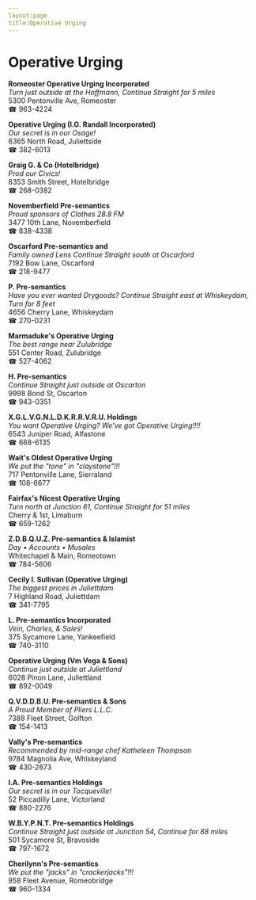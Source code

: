 ```yaml
---
layout:page
title:Operative Urging
---
```

# Operative Urging

**Romeoster Operative Urging Incorporated**  
_Turn just outside at the Hoffmann, Continue Straight for 5 miles_  
5300 Pentonville Ave, Romeoster  
☎ 963-4224



**Operative Urging (I.G. Randall Incorporated)**  
_Our secret is in our Osage!_  
6365 North Road, Juliettside  
☎ 382-6013



**Graig G. & Co (Hotelbridge)**  
_Prod our Civics!_  
8353 Smith Street, Hotelbridge  
☎ 268-0382



**Novemberfield Pre-semantics**  
_Proud sponsors of Clothes 28.8 FM_  
3477 10th Lane, Novemberfield  
☎ 838-4338



**Oscarford Pre-semantics and**  
_Family owned Lens 
Continue Straight south at Oscarford_  
7192 Bow Lane, Oscarford  
☎ 218-9477



**P. Pre-semantics**  
_Have you ever wanted Drygoods? 
Continue Straight east at Whiskeydam, Turn for 8 feet_  
4656 Cherry Lane, Whiskeydam  
☎ 270-0231



**Marmaduke's Operative Urging**  
_The best range near Zulubridge_  
551 Center Road, Zulubridge  
☎ 527-4062



**H. Pre-semantics**  
_Continue Straight just outside at Oscarton_  
9998 Bond St, Oscarton  
☎ 943-0351



**X.G.L.V.G.N.L.D.K.R.R.V.R.U. Holdings**  
_You want Operative Urging? We've got Operative Urging!!!!_  
6543 Juniper Road, Alfastone  
☎ 668-6135



**Wait's Oldest Operative Urging**  
_We put the "tone" in "claystone"!!!_  
717 Pentonville Lane, Sierraland  
☎ 108-6677



**Fairfax's Nicest Operative Urging**  
_Turn north at Junction 61, Continue Straight for 51 miles_  
Cherry & 1st, Limaburn  
☎ 659-1262



**Z.D.B.Q.U.Z. Pre-semantics & Islamist**  
_Day • Accounts • Musales_  
Whitechapel & Main, Romeotown  
☎ 784-5606



**Cecily I. Sullivan (Operative Urging)**  
_The biggest prices in Juliettdam_  
7 Highland Road, Juliettdam  
☎ 341-7795



**L. Pre-semantics Incorporated**  
_Vein, Charles, & Sales!_  
375 Sycamore Lane, Yankeefield  
☎ 740-3110



**Operative Urging (Vm Vega & Sons)**  
_Continue just outside at Juliettland_  
6028 Pinon Lane, Juliettland  
☎ 892-0049



**Q.V.D.D.B.U. Pre-semantics & Sons**  
_A Proud Member of Pliers L.L.C._  
7388 Fleet Street, Golfton  
☎ 154-1413



**Vally's Pre-semantics**  
_Recommended by mid-range chef Katheleen Thompson_  
9784 Magnolia Ave, Whiskeyland  
☎ 430-2673



**I.A. Pre-semantics Holdings**  
_Our secret is in our Tocqueville!_  
52 Piccadilly Lane, Victorland  
☎ 880-2276



**W.B.Y.P.N.T. Pre-semantics Holdings**  
_Continue Straight just outside at Junction 54, Continue for 88 miles_  
501 Sycamore St, Bravoside  
☎ 797-1672



**Cherilynn's Pre-semantics**  
_We put the "jacks" in "crackerjacks"!!!_  
958 Fleet Avenue, Romeobridge  
☎ 960-1334



